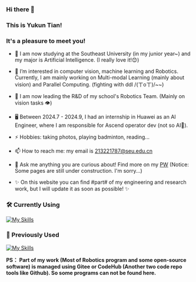 ### Hi there 👋
### This is Yukun Tian!
### It's a pleasure to meet you!

- 👯 I am now studying at the Southeast University (in my junior year~) and my major is Artificial Intelligence. (I really love it!😊)  
- 🔭 I’m interested in computer vision, machine learning and Robotics. Currently, I am mainly working on Multi-modal Learning (mainly about vision) and Parallel Computing. (fighting with ddl /(ㄒoㄒ)/~~)  
- 🌱 I am now leading the R&D of my school's Robotics Team. (Mainly on vision tasks 👁)
- 🖥️ Between 2024.7 - 2024.9, I had an internship in Huawei as an AI Engineer, where I am responsible for Ascend operator dev (not so AI🤔).
- ⚡ Hobbies: taking photos, playing badminton, reading...  
- 📫 How to reach me: my email is 213221787@seu.edu.cn  
- 💬 Ask me anything you are curious about! Find more on my [PW](https://ttiannaitt.github.io/) (Notice: Some pages are still under construction. I'm sorry...)

-  ✨ On this website you can find #part# of my engineering and research work, but I will update it as soon as possible! ✨
### 🛠️ Currently Using
[![My Skills](https://skillicons.dev/icons?i=python,pytorch,opencv,cpp,git,ubantu)](https://skillicons.dev)  
### 📜 Previously Used
[![My Skills](https://skillicons.dev/icons?i=cmake,arduino,bootstrap,html,css,js,django,qt,matlab)](https://skillicons.dev)  

**PS： Part of my work (Most of Robotics program and some open-source software) is managed using Gitee or CodeHub (Another two code repo tools like Github). So some programs can not be found here.**
<!--
**TTiannaiTT/TTiannaiTT** is a ✨ _special_ ✨ repository because its `README.md` (this file) appears on your GitHub profile.

Here are some ideas to get you started:

- 🔭 I’m currently working on ...
- 🌱 I’m currently learning ...
- 👯 I’m looking to collaborate on ...
- 🤔 I’m looking for help with ...
- 💬 Ask me about ...
- 📫 How to reach me: ...
- 😄 Pronouns: ...
- ⚡ Fun fact: ...
-->
